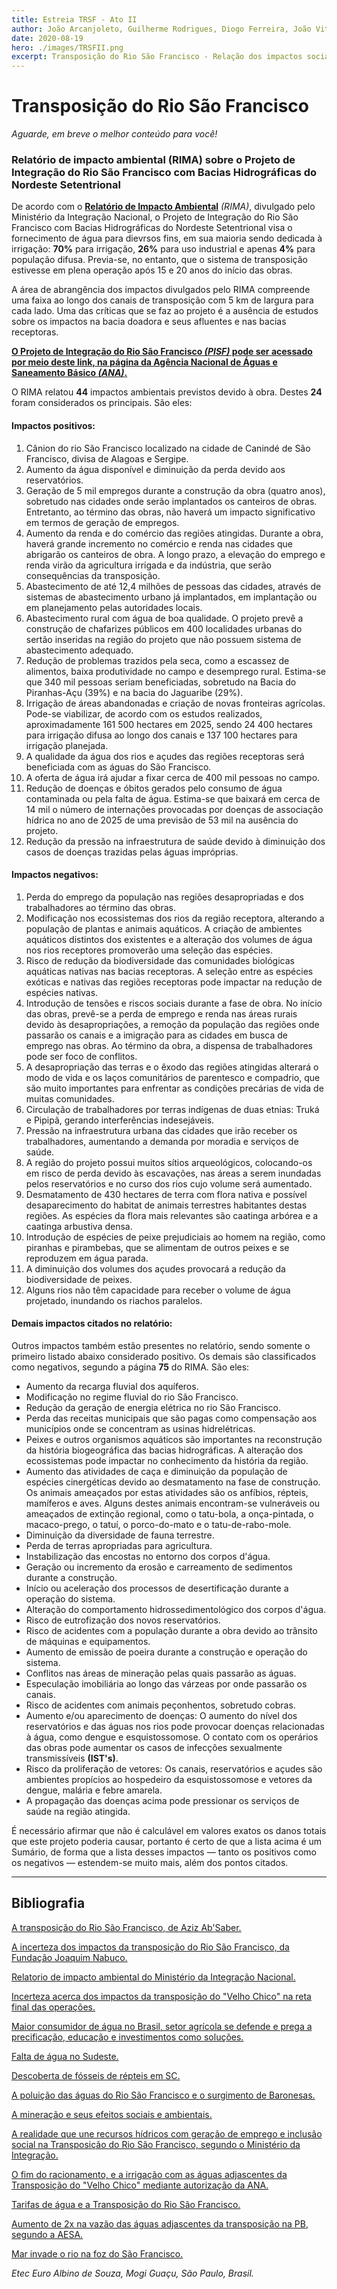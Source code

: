 ```yaml
---
title: Estreia TRSF - Ato II
author: João Arcanjoleto, Guilherme Rodrigues, Diogo Ferreira, João Vitor Eugênio, João Henrique Cadoni Negri, Pedro Ferreira Alves, Henrique Cipriano Alnselmo
date: 2020-08-19
hero: ./images/TRSFII.png
excerpt: Transposição do Rio São Francisco - Relação dos impactos sociais e ambientais (RIMA), divulgados pelo Ministério da Integração Nacional.
---
```


# Transposição do Rio São Francisco


_Aguarde, em breve o melhor conteúdo para você!_


### Relatório de impacto ambiental **(RIMA)** sobre o Projeto de Integração do Rio São Francisco com Bacias Hidrográficas do Nordeste Setentrional


De acordo com o [**Relatório de Impacto Ambiental**](https://web.archive.org/web/20111130061526/http://www.integracao.gov.br/saofrancisco/integracao/rima.asp) _(RIMA)_, divulgado pelo Ministério da Integração Nacional, o Projeto de Integração do Rio São Francisco com Bacias Hidrográficas do Nordeste Setentrional visa o fornecimento de água para dievrsos fins, em sua maioria sendo dedicada à irrigação: **70%** para irrigação, **26%** para uso industrial e apenas **4%** para população difusa. Previa-se, no entanto, que o sistema de transposição estivesse em plena operação após 15 e 20 anos do início das obras.

A área de abrangência dos impactos divulgados pelo RIMA compreende uma faixa ao longo dos canais de transposição com 5 km de largura para cada lado. Uma das críticas que se faz ao projeto é a ausência de estudos sobre os impactos na bacia doadora e seus afluentes e nas bacias receptoras.

[**O Projeto de Integração do Rio São Francisco _(PISF)_ pode ser acessado por meio deste link, na página da Agência Nacional de Águas e Saneamento Básico _(ANA)_.**](https://www.ana.gov.br/regulacao/outorga-e-fiscalizacao/pisf)

O RIMA relatou **44** impactos ambientais previstos devido à obra. Destes **24** foram considerados os principais. São eles:

#### Impactos positivos:

1. Cânion do rio São Francisco localizado na cidade de Canindé de São Francisco, divisa de Alagoas e Sergipe.
2. Aumento da água disponível e diminuição da perda devido aos reservatórios.
3. Geração de 5 mil empregos durante a construção da obra (quatro anos), sobretudo nas cidades onde serão implantados os canteiros de obras. Entretanto, ao término das obras, não haverá um impacto significativo em termos de geração de empregos.
4. Aumento da renda e do comércio das regiões atingidas. Durante a obra, haverá grande incremento no comércio e renda nas cidades que abrigarão os canteiros de obra. A longo prazo, a elevação do emprego e renda virão da agricultura irrigada e da indústria, que serão consequências da transposição.
5. Abastecimento de até 12,4 milhões de pessoas das cidades, através de sistemas de abastecimento urbano já implantados, em implantação ou em planejamento pelas autoridades locais.
6. Abastecimento rural com água de boa qualidade. O projeto prevê a construção de chafarizes públicos em 400 localidades urbanas do sertão inseridas na região do projeto que não possuem sistema de abastecimento adequado.
7. Redução de problemas trazidos pela seca, como a escassez de alimentos, baixa produtividade no campo e desemprego rural. Estima-se que 340 mil pessoas seriam beneficiadas, sobretudo na Bacia do Piranhas-Açu (39%) e na bacia do Jaguaribe (29%).
8. Irrigação de áreas abandonadas e criação de novas fronteiras agrícolas. Pode-se viabilizar, de acordo com os estudos realizados, aproximadamente 161 500 hectares em 2025, sendo 24 400 hectares para irrigação difusa ao longo dos canais e 137 100 hectares para irrigação planejada.
9. A qualidade da água dos rios e açudes das regiões receptoras será beneficiada com as águas do São Francisco.
10. A oferta de água irá ajudar a fixar cerca de 400 mil pessoas no campo.
11. Redução de doenças e óbitos gerados pelo consumo de água contaminada ou pela falta de água. Estima-se que baixará em cerca de 14 mil o número de internações provocadas por doenças de associação hídrica no ano de 2025 de uma previsão de 53 mil na ausência do projeto.
12. Redução da pressão na infraestrutura de saúde devido à diminuição dos casos de doenças trazidas pelas águas impróprias.

#### Impactos negativos:

1. Perda do emprego da população nas regiões desapropriadas e dos trabalhadores ao término das obras.
2. Modificação nos ecossistemas dos rios da região receptora, alterando a população de plantas e animais aquáticos. A criação de ambientes aquáticos distintos dos existentes e a alteração dos volumes de água nos rios receptores promoverão uma seleção das espécies.
3. Risco de redução da biodiversidade das comunidades biológicas aquáticas nativas nas bacias receptoras. A seleção entre as espécies exóticas e nativas das regiões receptoras pode impactar na redução de espécies nativas.
4. Introdução de tensões e riscos sociais durante a fase de obra. No início das obras, prevê-se a perda de emprego e renda nas áreas rurais devido às desapropriações, a remoção da população das regiões onde passarão os canais e a imigração para as cidades em busca de emprego nas obras. Ao término da obra, a dispensa de trabalhadores pode ser foco de conflitos.
5. A desapropriação das terras e o êxodo das regiões atingidas alterará o modo de vida e os laços comunitários de parentesco e compadrio, que são muito importantes para enfrentar as condições precárias de vida de muitas comunidades.
6. Circulação de trabalhadores por terras indígenas de duas etnias: Truká e Pipipã, gerando interferências indesejáveis.
7. Pressão na infraestrutura urbana das cidades que irão receber os trabalhadores, aumentando a demanda por moradia e serviços de saúde.
8. A região do projeto possui muitos sítios arqueológicos, colocando-os em risco de perda devido às escavações, nas áreas a serem inundadas pelos reservatórios e no curso dos rios cujo volume será aumentado.
9. Desmatamento de 430 hectares de terra com flora nativa e possível desaparecimento do habitat de animais terrestres habitantes destas regiões. As espécies da flora mais relevantes são caatinga arbórea e a caatinga arbustiva densa.
10. Introdução de espécies de peixe prejudiciais ao homem na região, como piranhas e pirambebas, que se alimentam de outros peixes e se reproduzem em água parada.
11. A diminuição dos volumes dos açudes provocará a redução da biodiversidade de peixes.
12. Alguns rios não têm capacidade para receber o volume de água projetado, inundando os riachos paralelos.

#### Demais impactos citados no relatório:

Outros impactos também estão presentes no relatório, sendo somente o primeiro listado abaixo considerado positivo. Os demais são classificados como negativos, segundo a página **75** do RIMA. São eles:

- Aumento da recarga fluvial dos aquíferos.
- Modificação no regime fluvial do rio São Francisco.
- Redução da geração de energia elétrica no rio São Francisco.
- Perda das receitas municipais que são pagas como compensação aos municípios onde se concentram as usinas hidrelétricas.
- Peixes e outros organismos aquáticos são importantes na reconstrução da história biogeográfica das bacias hidrográficas. A alteração dos ecossistemas pode impactar no conhecimento da história da região.
- Aumento das atividades de caça e diminuição da população de espécies cinergéticas devido ao desmatamento na fase de construção. Os animais ameaçados por estas atividades são os anfíbios, répteis, mamíferos e aves. Alguns destes animais encontram-se vulneráveis ou ameaçados de extinção regional, como o tatu-bola, a onça-pintada, o macaco-prego, o tatuí, o porco-do-mato e o tatu-de-rabo-mole.
- Diminuição da diversidade de fauna terrestre.
- Perda de terras apropriadas para agricultura.
- Instabilização das encostas no entorno dos corpos d'água.
- Geração ou incremento da erosão e carreamento de sedimentos durante a construção.
- Início ou aceleração dos processos de desertificação durante a operação do sistema.
- Alteração do comportamento hidrossedimentológico dos corpos d'água.
- Risco de eutrofização dos novos reservatórios.
- Risco de acidentes com a população durante a obra devido ao trânsito de máquinas e equipamentos.
- Aumento de emissão de poeira durante a construção e operação do sistema.
- Conflitos nas áreas de mineração pelas quais passarão as águas.
- Especulação imobiliária ao longo das várzeas por onde passarão os canais.
- Risco de acidentes com animais peçonhentos, sobretudo cobras.
- Aumento e/ou aparecimento de doenças: O aumento do nível dos reservatórios e das águas nos rios pode provocar doenças relacionadas à água, como dengue e esquistossomose. O contato com os operários das obras pode aumentar os casos de infecções sexualmente transmissíveis **(IST's)**.
- Risco da proliferação de vetores: Os canais, reservatórios e açudes são ambientes propícios ao hospedeiro da esquistossomose e vetores da dengue, malária e febre amarela.
- A propagação das doenças acima pode pressionar os serviços de saúde na região atingida.

É necessário afirmar que não é calculável em valores exatos os danos totais que este projeto poderia causar, portanto é certo de que a lista acima é um Sumário, de forma que a lista desses impactos — tanto os positivos como os negativos — estendem-se muito mais, além dos pontos citados.

---


## Bibliografia

[A transposição do Rio São Francisco, de Aziz Ab'Saber.](https://www.revistas.usp.br/revusp/article/download/13527/15345/ "Porta de Revistas da USP")

[A incerteza dos impactos da transposição do Rio São Francisco, da Fundação Joaquim Nabuco.](https://www.fundaj.gov.br/index.php/transposicao-do-rio-sao-francisco/11594-com-mais-de-90-da-transposicao-concluida-impactos-ambientais-no-rio-sao-francisco-ainda-sao-incertos "Fundação Joaquim Nabuco")

[Relatorio de impacto ambiental do Ministério da Integração Nacional.](https://web.archive.org/web/20111130061526/http://www.integracao.gov.br/saofrancisco/integracao/rima.asp)

[Incerteza acerca dos impactos da transposição do "Velho Chico" na reta final das operações.](https://g1.globo.com/natureza/desafio-natureza/noticia/2019/12/21/com-mais-de-90percent-da-transposicao-concluida-impactos-ambientais-no-rio-sao-francisco-ainda-sao-incertos.ghtml)

[Maior consumidor de água no Brasil, setor agrícola se defende e prega a precificação, educação e investimentos como soluções.](http://arquivos.ana.gov.br/institucional/sag/CobrancaUso/Noticias/BrasilPost-MaiorConsumidorDeAguaSetorAgricolaSeDefendeEPregaAPrecificacao,EducacaoEInvestimentos.pdf)

[Falta de água no Sudeste.](https://www.huffpostbrasil.com/2015/01/23/quase-77-milhoes-de-brasileiros-de-sao-paulo-rio-de-janeiro-e-m_n_6530776.html?utm_hp_ref=br-agencia-nacional-de-aguas)

[Descoberta de fósseis de répteis em SC.](https://g1.globo.com/sc/santa-catarina/noticia/2020/05/19/fosseis-de-repteis-que-viveram-antes-dos-dinossauros-sao-descobertos-em-sc.ghtml)

[A poluição das águas do Rio São Francisco e o surgimento de Baronesas.](https://g1.globo.com/ba/bahia/noticia/2020/06/03/trecho-do-rio-sao-francisco-e-tomado-por-baronesas-e-coordenador-de-comite-critica-estamos-ingerindo-agua-poluida.ghtml)

[A mineração e seus efeitos sociais e ambientais.](https://www.em.com.br/app/noticia/gerais/2019/02/17/interna_gerais,1031029/como-a-mineracao-devora-montanhas-e-amedronta-moradores-ao-redor-de-bh.shtml)

[A realidade que une recursos hídricos com geração de emprego e inclusão social na Transposição do Rio São Francisco, segundo o Ministério da Integração.](https://web.archive.org/web/20101031105416/http://www.mi.gov.br/saofrancisco/noticias/noticia.asp?id=3135)

[O fim do racionamento, e a irrigação com as águas adjascentes da Transposição do "Velho Chico" mediante autorização da ANA.](https://g1.globo.com/pb/paraiba/noticia/ana-autoriza-irrigacao-com-agua-da-transposicao-e-fim-de-racionamento-na-pb.ghtml)

[Tarifas de água e a Transposição do Rio São Francisco.](https://politica.estadao.com.br/noticias/geral,transposicao-do-rio-sao-francisco-esbarra-em-preco-da-tarifa-de-agua,816577)

[Aumento de 2x na vazão das águas adjascentes da transposição na PB, segundo a AESA.](https://g1.globo.com/pb/paraiba/noticia/vazao-de-agua-da-transposicao-do-rio-sao-francisco-para-a-pb-deve-dobrar-diz-aesa.ghtml)

[Mar invade o rio na foz do São Francisco.](https://agenciadenoticias.ibge.gov.br/agencia-noticias/2012-agencia-de-noticias/noticias/23353-mar-invade-o-rio-na-foz-do-sao-francisco#:~:text=A%20ilha%20do%20Cabe%C3%A7o%20fica,Sergipe%2C%20e%20des%C3%A1gua%20no%20Atl%C3%A2ntico.&text=De%20l%C3%A1%20pra%20c%C3%A1%2C%20o%20mar%20derrubou%20tudo%20sem%20parar)


_Etec Euro Albino de Souza, Mogi Guaçu, São Paulo, Brasil._
